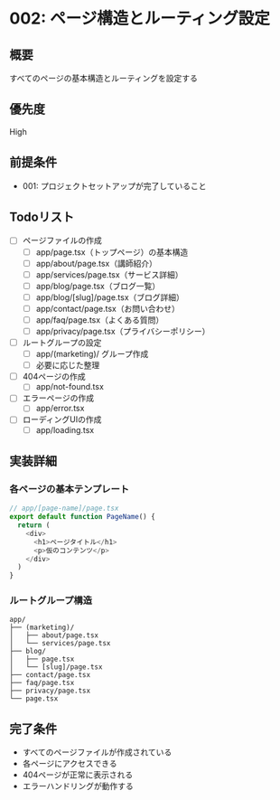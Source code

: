 # 002: ページ構造とルーティング設定

## 概要

すべてのページの基本構造とルーティングを設定する

## 優先度

High

## 前提条件

- 001: プロジェクトセットアップが完了していること

## Todoリスト

- [ ] ページファイルの作成
  - [ ] app/page.tsx（トップページ）の基本構造
  - [ ] app/about/page.tsx（講師紹介）
  - [ ] app/services/page.tsx（サービス詳細）
  - [ ] app/blog/page.tsx（ブログ一覧）
  - [ ] app/blog/[slug]/page.tsx（ブログ詳細）
  - [ ] app/contact/page.tsx（お問い合わせ）
  - [ ] app/faq/page.tsx（よくある質問）
  - [ ] app/privacy/page.tsx（プライバシーポリシー）
- [ ] ルートグループの設定
  - [ ] app/(marketing)/ グループ作成
  - [ ] 必要に応じた整理
- [ ] 404ページの作成
  - [ ] app/not-found.tsx
- [ ] エラーページの作成
  - [ ] app/error.tsx
- [ ] ローディングUIの作成
  - [ ] app/loading.tsx

## 実装詳細

### 各ページの基本テンプレート

```typescript
// app/[page-name]/page.tsx
export default function PageName() {
  return (
    <div>
      <h1>ページタイトル</h1>
      <p>仮のコンテンツ</p>
    </div>
  )
}
```

### ルートグループ構造

```
app/
├── (marketing)/
│   ├── about/page.tsx
│   └── services/page.tsx
├── blog/
│   ├── page.tsx
│   └── [slug]/page.tsx
├── contact/page.tsx
├── faq/page.tsx
├── privacy/page.tsx
└── page.tsx
```

## 完了条件

- すべてのページファイルが作成されている
- 各ページにアクセスできる
- 404ページが正常に表示される
- エラーハンドリングが動作する

